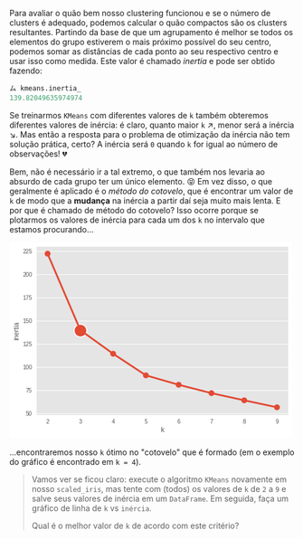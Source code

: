 Para avaliar o quão bem nosso clustering funcionou e se o número de clusters é adequado, podemos calcular o quão compactos são os clusters resultantes. Partindo da base de que um agrupamento é melhor se todos os elementos do grupo estiverem o mais próximo possível do seu centro, podemos somar as distâncias de cada ponto ao seu respectivo centro e usar isso como medida. Este valor é chamado _inertia_ e pode ser obtido fazendo:

```python
ム kmeans.inertia_
139.82049635974974
```

Se treinarmos `KMeans` com diferentes valores de `k` também obteremos diferentes valores de inércia: é claro, quanto maior `k` :arrow_upper_right:, menor será a inércia :arrow_lower_right:. Mas então a resposta para o problema de otimização da inércia não tem solução prática, certo? A inércia será `0` quando `k` for igual ao número de observações! :broken_heart:

Bem, não é necessário ir a tal extremo, o que também nos levaria ao absurdo de cada grupo ter um único elemento. :stuck_out_tongue_closed_eyes: Em vez disso, o que geralmente é aplicado é o _método do cotovelo_, que é encontrar um valor de `k` de modo que a **mudança** na inércia a partir daí seja muito mais lenta. E por que é chamado de método do cotovelo? Isso ocorre porque se plotarmos os valores de inércia para cada um dos `k` no intervalo que estamos procurando...

<img src="https://raw.githubusercontent.com/MumukiProject/mumuki-guia-python3-clustering/master/assets/iris_elbow_1672638446790.png" alt="iris_elbow_1672638446790.png" width="auto" height="auto">

...encontraremos nosso `k` ótimo no "cotovelo" que é formado (em o exemplo do gráfico é encontrado em `k = 4`).

> Vamos ver se ficou claro: execute o algoritmo `KMeans` novamente em nosso `scaled_iris`, mas tente com (todos) os valores de `k` de `2` a `9` e salve seus valores de inércia em um `DataFrame`. Em seguida, faça um gráfico de linha de `k` vs `inércia`.
>
> Qual é o melhor valor de `k` de acordo com este critério?
>
